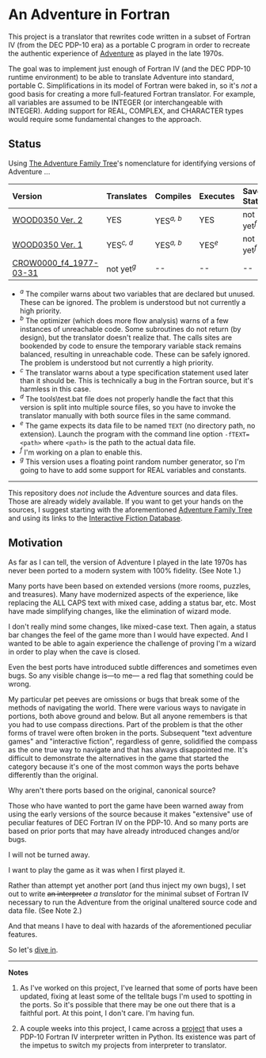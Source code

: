 # An Adventure in Fortran

This project is a translator that rewrites code written in a subset of Fortran IV (from the DEC PDP-10 era) as a portable C program in order to recreate the authentic experience of [Adventure](https://en.wikipedia.org/wiki/Colossal_Cave_Adventure) as played in the late 1970s.

The goal was to implement just enough of Fortran IV (and the DEC PDP-10 runtime environment) to be able to translate Adventure into standard, portable C.  Simplifications in its model of Fortran were baked in, so it's _not_ a good basis for creating a more full-featured Fortran translator.  For example, all variables are assumed to be INTEGER (or interchangeable with INTEGER).  Adding support for REAL, COMPLEX, and CHARACTER types would require some fundamental changes to the approach.

## Status

Using [The Adventure Family Tree](https://mipmip.org/advfamily/advfamily.html)'s nomenclature for identifying versions of Adventure ...

| Version | Translates | Compiles | Executes | Saves State |
|:--------|:-----------|:---------|:---------|:------------|
|[WOOD0350 Ver. 2](https://mipmip.org/advfamily/advfamily.html#WOOD0350)| YES | YES<sup>_a, b_</sup>| YES | not yet<sup>_f_</sup> |
|[WOOD0350 Ver. 1](https://mipmip.org/advfamily/advfamily.html#WOOD0350)| YES<sup>_c, d_</sup> | YES<sup>_a, b_</sup> | YES<sup>_e_</sup> | not yet<sup>_f_</sup> |
|[CROW0000_f4_1977-03-31](https://mipmip.org/advfamily/advfamily.html#CROW0000)| not yet<sup>_g_</sup> | -- | -- | -- |

* <sup>_a_</sup> The compiler warns about two variables that are declared but unused.  These can be ignored.  The problem is understood but not currently a high priority.
* <sup>_b_</sup> The optimizer (which does more flow analysis) warns of a few instances of unreachable code.  Some subroutines do not return (by design), but the translator doesn't realize that.  The calls sites are bookended by code to ensure the temporary variable stack remains balanced, resulting in unreachable code.  These can be safely ignored.  The problem is understood but not currently a high priority.
* <sup>_c_</sup> The translator warns about a type specification statement used later than it should be.  This is technically a bug in the Fortran source, but it's harmless in this case.
* <sup>_d_</sup> The tools\test.bat file does not properly handle the fact that this version is split into multiple source files, so you have to invoke the translator manually with both source files in the same command.
* <sup>_e_</sup> The game expects its data file to be named `TEXT` (no directory path, no extension).  Launch the program with the command line option `-fTEXT=<path>` where `<path>` is the path to the actual data file.
* <sup>_f_</sup> I'm working on a plan to enable this.
* <sup>_g_</sup> This version uses a floating point random number generator, so I'm going to have to add some support for REAL variables and constants.

---

This repository does _not_ include the Adventure sources and data files.  Those are already widely available.  If you want to get your hands on the sources, I suggest starting with the aforementioned [Adventure Family Tree](https://mipmip.org/advfamily/advfamily.html) and using its links to the [Interactive Fiction Database](https://ifdb.org/).

## Motivation

As far as I can tell, the version of Adventure I played in the late 1970s has never been ported to a modern system with 100% fidelity. (See Note 1.)

Many ports have been based on extended versions (more rooms, puzzles, and treasures).  Many have modernized aspects of the experience, like replacing the ALL CAPS text with mixed case, adding a status bar, etc.  Most have made simplifying changes, like the elimination of wizard mode.

I don't really mind some changes, like mixed-case text.  Then again, a status bar changes the feel of the game more than I would have expected.  And I wanted to be able to again experience the challenge of proving I'm a wizard in order to play when the cave is closed.

Even the best ports have introduced subtle differences and sometimes even bugs.  So any visible change is&mdash;to me&mdash; a red flag that something could be wrong.

My particular pet peeves are omissions or bugs that break some of the methods of navigating the world.  There were various ways to navigate in portions, both above ground and below.  But all anyone remembers is that you had to use compass directions.  Part of the problem is that the other forms of travel were often broken in the ports.  Subsequent "text adventure games" and "interactive fiction", regardless of genre, solidified the compass as the one true way to navigate and that has always disappointed me.  It's difficult to demonstrate the alternatives in the game that started the category because it's one of the most common ways the ports behave differently than the original.

Why aren't there ports based on the original, canonical source?

Those who have wanted to port the game have been warned away from using the early versions of the source because it makes "extensive" use of peculiar features of DEC Fortran IV on the PDP-10.  And so many ports are based on prior ports that may have already introduced changes and/or bugs.

I will not be turned away.

I want to play the game as it was when I first played it.

Rather than attempt yet another port (and thus inject my own bugs), I set out to write <strike>an interpreter</strike> _a translator_ for the minimal subset of Fortran IV necessary to run the Adventure from the original unaltered source code and data file. (See Note 2.)

And that means I have to deal with hazards of the aforementioned peculiar features.

So let's [dive in](docs/peculiar.md).

---

**Notes**

1. As I've worked on this project, I've learned that some of ports have been updated, fixing at least some of the telltale bugs I'm used to spotting in the ports.  So it's possible that there may be one out there that is a faithful port.  At this point, I don't care.  I'm having fun.

2. A couple weeks into this project, I came across a [project](https://github.com/swenson/adventwure/tree/main) that uses a PDP-10 Fortran IV interpreter written in Python.  Its existence was part of the impetus to switch my projects from interpreter to translator.


